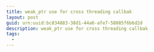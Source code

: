 ```yaml
---
title: weak_ptr use for cross threading callbak
layout: post
guid: urn:uuid:bc834883-38d1-44a6-afe7-58085f6b6d2d
description: weak_ptr use for cross threading callbak
tags:
  - 
---
```



